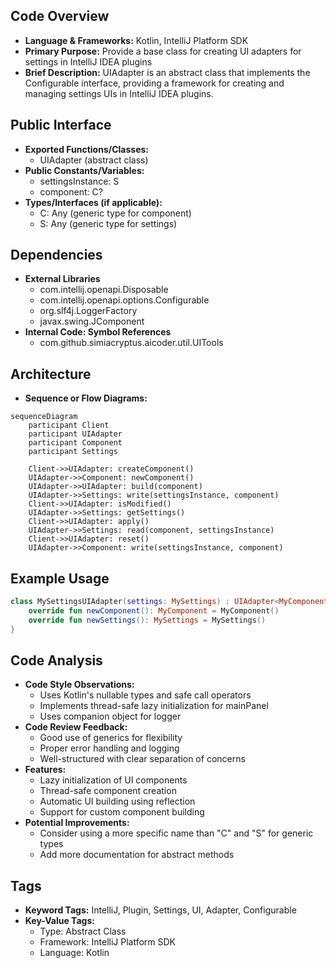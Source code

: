 ## Code Overview
- **Language & Frameworks:** Kotlin, IntelliJ Platform SDK
- **Primary Purpose:** Provide a base class for creating UI adapters for settings in IntelliJ IDEA plugins
- **Brief Description:** UIAdapter is an abstract class that implements the Configurable interface, providing a framework for creating and managing settings UIs in IntelliJ IDEA plugins.

## Public Interface
- **Exported Functions/Classes:**
  - UIAdapter (abstract class)
- **Public Constants/Variables:**
  - settingsInstance: S
  - component: C?
- **Types/Interfaces (if applicable):**
  - C: Any (generic type for component)
  - S: Any (generic type for settings)

## Dependencies
- **External Libraries**
  - com.intellij.openapi.Disposable
  - com.intellij.openapi.options.Configurable
  - org.slf4j.LoggerFactory
  - javax.swing.JComponent
- **Internal Code: Symbol References**
  - com.github.simiacryptus.aicoder.util.UITools

## Architecture
- **Sequence or Flow Diagrams:** 
```mermaid
sequenceDiagram
    participant Client
    participant UIAdapter
    participant Component
    participant Settings

    Client->>UIAdapter: createComponent()
    UIAdapter->>Component: newComponent()
    UIAdapter->>UIAdapter: build(component)
    UIAdapter->>Settings: write(settingsInstance, component)
    Client->>UIAdapter: isModified()
    UIAdapter->>Settings: getSettings()
    Client->>UIAdapter: apply()
    UIAdapter->>Settings: read(component, settingsInstance)
    Client->>UIAdapter: reset()
    UIAdapter->>Component: write(settingsInstance, component)
```

## Example Usage
```kotlin
class MySettingsUIAdapter(settings: MySettings) : UIAdapter<MyComponent, MySettings>(settings) {
    override fun newComponent(): MyComponent = MyComponent()
    override fun newSettings(): MySettings = MySettings()
}
```

## Code Analysis
- **Code Style Observations:**
  - Uses Kotlin's nullable types and safe call operators
  - Implements thread-safe lazy initialization for mainPanel
  - Uses companion object for logger
- **Code Review Feedback:**
  - Good use of generics for flexibility
  - Proper error handling and logging
  - Well-structured with clear separation of concerns
- **Features:**
  - Lazy initialization of UI components
  - Thread-safe component creation
  - Automatic UI building using reflection
  - Support for custom component building
- **Potential Improvements:**
  - Consider using a more specific name than "C" and "S" for generic types
  - Add more documentation for abstract methods

## Tags
- **Keyword Tags:** IntelliJ, Plugin, Settings, UI, Adapter, Configurable
- **Key-Value Tags:**
  - Type: Abstract Class
  - Framework: IntelliJ Platform SDK
  - Language: Kotlin